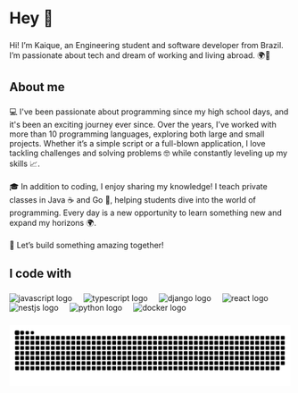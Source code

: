 <h1 align="left">Hey 👋</h1>

###

<p align="left">Hi! I’m Kaique, an Engineering student and software developer from Brazil. I’m passionate about tech and dream of working and living abroad. 🌍🚀</p>

###

<h2 align="left">About me</h2>

###

<p align="left">💻 I've been passionate about programming since my high school days, and it's been an exciting journey ever since. Over the years, I’ve worked with more than 10 programming languages, exploring both large and small projects. Whether it’s a simple script or a full-blown application, I love tackling challenges and solving problems 🤓 while constantly leveling up my skills 📈.<br><br>🎓 In addition to coding, I enjoy sharing my knowledge! I teach private classes in Java ☕ and Go 🐹, helping students dive into the world of programming. Every day is a new opportunity to learn something new and expand my horizons 🌍.<br><br>🚀 Let’s build something amazing together!</p>

###

<h2 align="left">I code with</h2>

###

<div align="left">
  <img src="https://cdn.jsdelivr.net/gh/devicons/devicon/icons/javascript/javascript-original.svg" height="40" alt="javascript logo"  />
  <img width="12" />
  <img src="https://cdn.jsdelivr.net/gh/devicons/devicon/icons/typescript/typescript-original.svg" height="40" alt="typescript logo"  />
  <img width="12" />
  <img src="https://cdn.jsdelivr.net/gh/devicons/devicon/icons/django/django-plain.svg" height="40" alt="django logo"  />
  <img width="12" />
  <img src="https://cdn.jsdelivr.net/gh/devicons/devicon/icons/react/react-original.svg" height="40" alt="react logo"  />
  <img width="12" />
  <img src="https://cdn.jsdelivr.net/gh/devicons/devicon/icons/nestjs/nestjs-original.svg" height="40" alt="nestjs logo"  />
  <img width="12" />
  <img src="https://cdn.jsdelivr.net/gh/devicons/devicon/icons/python/python-original.svg" height="40" alt="python logo"  />
  <img width="12" />
  <img src="https://cdn.jsdelivr.net/gh/devicons/devicon/icons/docker/docker-original.svg" height="40" alt="docker logo"  />
</div>

###

<img src="https://raw.githubusercontent.com/kaiquevalentim/kaiquevalentim/output/snake.svg" alt="Snake animation" />

###

